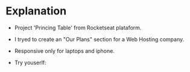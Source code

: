 # Explanation

- Project 'Princing Table' from Rocketseat plataform.

- I tryed to create an "Our Plans" section for a Web Hosting company.

- Responsive only for laptops and iphone.

- Try youserlf:
